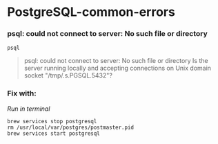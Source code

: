 # PostgreSQL-common-errors

### psql: could not connect to server: No such file or directory
```
psql
```
>psql: could not connect to server: No such file or directory
    Is the server running locally and accepting
    connections on Unix domain socket "/tmp/.s.PGSQL.5432"?
    
### Fix with:
<em>Run in terminal</em>
```
brew services stop postgresql
rm /usr/local/var/postgres/postmaster.pid
brew services start postgresql
```


